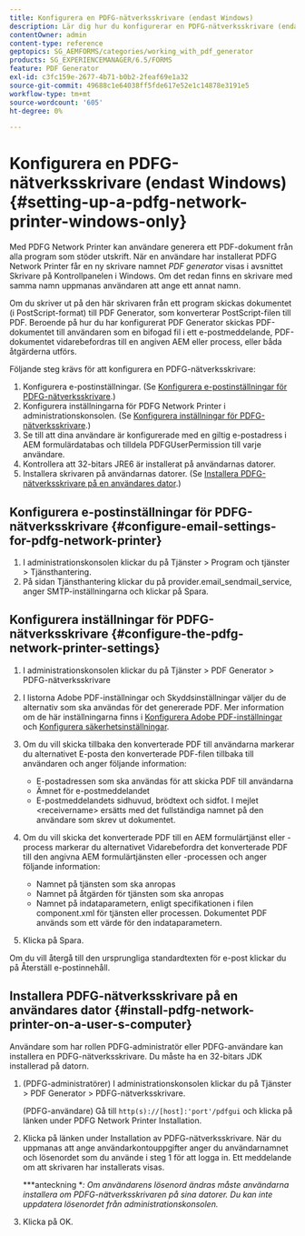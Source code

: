```yaml
---
title: Konfigurera en PDFG-nätverksskrivare (endast Windows)
description: Lär dig hur du konfigurerar en PDFG-nätverksskrivare (endast Windows)
contentOwner: admin
content-type: reference
geptopics: SG_AEMFORMS/categories/working_with_pdf_generator
products: SG_EXPERIENCEMANAGER/6.5/FORMS
feature: PDF Generator
exl-id: c3fc159e-2677-4b71-b0b2-2feaf69e1a32
source-git-commit: 49688c1e64038ff5fde617e52e1c14878e3191e5
workflow-type: tm+mt
source-wordcount: '605'
ht-degree: 0%

---
```


# Konfigurera en PDFG-nätverksskrivare (endast Windows) {#setting-up-a-pdfg-network-printer-windows-only}

Med PDFG Network Printer kan användare generera ett PDF-dokument från alla program som stöder utskrift. När en användare har installerat PDFG Network Printer får en ny skrivare namnet *PDF generator* visas i avsnittet Skrivare på Kontrollpanelen i Windows. Om det redan finns en skrivare med samma namn uppmanas användaren att ange ett annat namn.

Om du skriver ut på den här skrivaren från ett program skickas dokumentet (i PostScript-format) till PDF Generator, som konverterar PostScript-filen till PDF. Beroende på hur du har konfigurerat PDF Generator skickas PDF-dokumentet till användaren som en bifogad fil i ett e-postmeddelande, PDF-dokumentet vidarebefordras till en angiven AEM eller process, eller båda åtgärderna utförs.

Följande steg krävs för att konfigurera en PDFG-nätverksskrivare:

1. Konfigurera e-postinställningar. (Se [Konfigurera e-postinställningar för PDFG-nätverksskrivare](setting-pdfg-network-printer-windows.md#configure-email-settings-for-pdfg-network-printer).)
1. Konfigurera inställningarna för PDFG Network Printer i administrationskonsolen. (Se [Konfigurera inställningar för PDFG-nätverksskrivare](setting-pdfg-network-printer-windows.md#configure-the-pdfg-network-printer-settings).)
1. Se till att dina användare är konfigurerade med en giltig e-postadress i AEM formulärdatabas och tilldela PDFGUserPermission till varje användare. <!-- Fix broken link See Setting up and organizing users -->
1. Kontrollera att 32-bitars JRE6 är installerat på användarnas datorer.
1. Installera skrivaren på användarnas datorer. (Se [Installera PDFG-nätverksskrivare på en användares dator](setting-pdfg-network-printer-windows.md#install-pdfg-network-printer-on-a-user-s-computer).)

## Konfigurera e-postinställningar för PDFG-nätverksskrivare {#configure-email-settings-for-pdfg-network-printer}

1. I administrationskonsolen klickar du på Tjänster > Program och tjänster > Tjänsthantering.
1. På sidan Tjänsthantering klickar du på provider.email_sendmail_service, anger SMTP-inställningarna och klickar på Spara.

## Konfigurera inställningar för PDFG-nätverksskrivare {#configure-the-pdfg-network-printer-settings}

1. I administrationskonsolen klickar du på Tjänster > PDF Generator > PDFG-nätverksskrivare
1. I listorna Adobe PDF-inställningar och Skyddsinställningar väljer du de alternativ som ska användas för det genererade PDF. Mer information om de här inställningarna finns i [Konfigurera Adobe PDF-inställningar](/help/forms/using/admin-help/configuring-pdf-settings.md#configuring-adobe-pdf-settings) och [Konfigurera säkerhetsinställningar](/help/forms/using/admin-help/configuring-security-settings.md#configuring-security-settings).
1. Om du vill skicka tillbaka den konverterade PDF till användarna markerar du alternativet E-posta den konverterade PDF-filen tillbaka till användaren och anger följande information:

   * E-postadressen som ska användas för att skicka PDF till användarna
   * Ämnet för e-postmeddelandet
   * E-postmeddelandets sidhuvud, brödtext och sidfot. I mejlet &lt;receivername> ersätts med det fullständiga namnet på den användare som skrev ut dokumentet.

1. Om du vill skicka det konverterade PDF till en AEM formulärtjänst eller -process markerar du alternativet Vidarebefordra det konverterade PDF till den angivna AEM formulärtjänsten eller -processen och anger följande information:

   * Namnet på tjänsten som ska anropas
   * Namnet på åtgärden för tjänsten som ska anropas
   * Namnet på indataparametern, enligt specifikationen i filen component.xml för tjänsten eller processen. Dokumentet PDF används som ett värde för den indataparametern.

1. Klicka på Spara.

Om du vill återgå till den ursprungliga standardtexten för e-post klickar du på Återställ e-postinnehåll.

## Installera PDFG-nätverksskrivare på en användares dator {#install-pdfg-network-printer-on-a-user-s-computer}

Användare som har rollen PDFG-administratör eller PDFG-användare kan installera en PDFG-nätverksskrivare. Du måste ha en 32-bitars JDK installerad på datorn.

1. (PDFG-administratörer) I administrationskonsolen klickar du på Tjänster > PDF Generator > PDFG-nätverksskrivare.

   (PDFG-användare) Gå till `http(s)://[host]:'port'/pdfgui` och klicka på länken under PDFG Network Printer Installation.

1. Klicka på länken under Installation av PDFG-nätverksskrivare. När du uppmanas att ange användarkontouppgifter anger du användarnamnet och lösenordet som du använde i steg 1 för att logga in. Ett meddelande om att skrivaren har installerats visas.

   ***anteckning **: Om användarens lösenord ändras måste användarna installera om PDFG-nätverksskrivaren på sina datorer. Du kan inte uppdatera lösenordet från administrationskonsolen.*

1. Klicka på OK.
